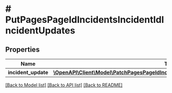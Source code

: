 # # PutPagesPageIdIncidentsIncidentIdIncidentUpdates

## Properties

Name | Type | Description | Notes
------------ | ------------- | ------------- | -------------
**incident_update** | [**\OpenAPI\Client\Model\PatchPagesPageIdIncidentsIncidentIdIncidentUpdatesIncidentUpdate**](PatchPagesPageIdIncidentsIncidentIdIncidentUpdatesIncidentUpdate.md) |  | [optional]

[[Back to Model list]](../../README.md#models) [[Back to API list]](../../README.md#endpoints) [[Back to README]](../../README.md)
